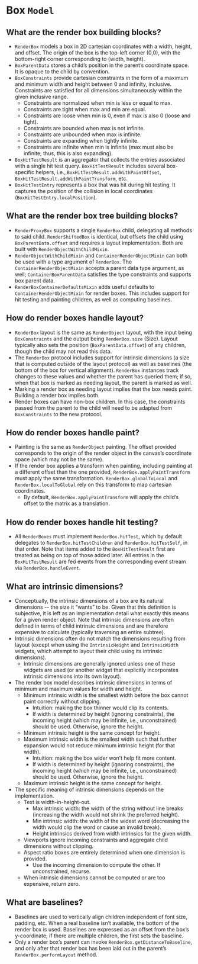 # Box `Model`


## What are the render box building blocks?

* `RenderBox` models a box in 2D cartesian coordinates with a width, height, and offset. The origin of the box is the top-left corner \(0,0\), with the bottom-right corner corresponding to \(width, height\).
* `BoxParentData` stores a child’s position in the parent’s coordinate space. It is opaque to the child by convention.
* `BoxConstraints` provide cartesian constraints in the form of a maximum and minimum width and height between 0 and infinity, inclusive. Constraints are satisfied for all dimensions simultaneously within the given inclusive range.
  * Constraints are normalized when min is less or equal to max.
  * Constraints are tight when max and min are equal.
  * Constraints are loose when min is 0, even if max is also 0 \(loose and tight\).
  * Constraints are bounded when max is not infinite.
  * Constraints are unbounded when max is infinite.
  * Constraints are expanding when tightly infinite.
  * Constraints are infinite when min is infinite \(max must also be infinite; thus, this is also expanding\).
* `BoxHitTestResult` is an aggregator that collects the entries associated with a single hit test query. `BoxHitTestResult` includes several box-specific helpers, i.e., `BoxHitTestResult.addWithPaintOffset`, `BoxHitTestResult.addWithPaintTransform`, etc.
* `BoxHitTestEntry` represents a box that was hit during hit testing. It captures the position of the collision in local coordinates \(`BoxHitTestEntry.localPosition`\).

## What are the render box tree building blocks? 

* `RenderProxyBox` supports a single `RenderBox` child, delegating all methods to said child. `RenderShiftedBox` is identical, but offsets the child using `BoxParentData.offset` and requires a layout implementation. Both are built with `RenderObjectWithChildMixin`.
* `RenderObjectWithChildMixin` and `ContainerRenderObjectMixin` can both be used with a type argument of `RenderBox`. The `ContainerRenderObjectMixin` accepts a parent data type argument, as well; `ContainerBoxParentData` satisfies the type constraints and supports box parent data.
* `RenderBoxContainerDefaultsMixin` adds useful defaults to `ContainerRenderObjectMixin` for render boxes. This includes support for hit testing and painting children, as well as computing baselines.

## How do render boxes handle layout?

* `RenderBox` layout is the same as `RenderObject` layout, with the input being `BoxConstraints` and the output being `RenderBox.size` \(Size\). Layout typically also sets the position \(`BoxParentData.offset`\) of any children, though the child may not read this data.
* The `RenderBox` protocol includes support for intrinsic dimensions \(a size that is computed outside of the layout protocol\) as well as baselines \(the bottom of the box for vertical alignment\). `RenderBox` instances track changes to these values and whether the parent has queried them; if so, when that box is marked as needing layout, the parent is marked as well.
* Marking a render box as needing layout implies that the box needs paint. Building a render box implies both.
* Render boxes can have non-box children. In this case, the constraints passed from the parent to the child will need to be adapted from `BoxConstraints` to the new protocol.

## How do render boxes handle paint?

* Painting is the same as `RenderObject` painting. The offset provided corresponds to the origin of the render object in the canvas’s coordinate space \(which may not be the same\).
* If the render box applies a transform when painting, including painting at a different offset than the one provided, `RenderBox.applyPaintTransform` must apply the same transformation. `RenderBox.globalToLocal` and `RenderBox.localToGlobal` rely on this transform to map cartesian coordinates.
  * By default, `RenderBox.applyPaintTransform` will apply the child’s offset to the matrix as a translation.

## How do render boxes handle hit testing?

* All `RenderBoxes` must implement `RenderBox.hitTest`, which by default delegates to `RenderBox.hitTestChildren` and `RenderBox.hitTestSelf`, in that order. Note that items added to the `BoxHitTestResult` first are treated as being on top of those added later. All entries in the `BoxHitTestResult` are fed events from the corresponding event stream via `RenderBox.handleEvent`.

## What are intrinsic dimensions?

* Conceptually, the intrinsic dimensions of a box are its natural dimensions -- the size it “wants” to be. Given that this definition is subjective, it is left as an implementation detail what exactly this means for a given render object. Note that intrinsic dimensions are often defined in terms of child intrinsic dimensions and are therefore expensive to calculate \(typically traversing an entire subtree\).
* Intrinsic dimensions often do not match the dimensions resulting from layout \(except when using the `IntrinsicHeight` and `IntrinsicWidth` widgets, which attempt to layout their child using its intrinsic dimensions\).
  * Intrinsic dimensions are generally ignored unless one of these widgets are used \(or another widget that explicitly incorporates intrinsic dimensions into its own layout\).
* The render box model describes intrinsic dimensions in terms of minimum and maximum values for width and height.
  * Minimum intrinsic width is the smallest width before the box cannot paint correctly without clipping.
    * Intuition: making the box thinner would clip its contents.
    * If width is determined by height \(ignoring constraints\), the incoming height \(which may be infinite, i.e., unconstrained\) should be used. Otherwise, ignore the height.
  * Minimum intrinsic height is the same concept for height.
  * Maximum intrinsic width is the smallest width such that further expansion would not reduce minimum intrinsic height \(for that width\).
    * Intuition: making the box wider won’t help fit more content.
    * If width is determined by height \(ignoring constraints\), the incoming height \(which may be infinite, i.e., unconstrained\) should be used. Otherwise, ignore the height.
  * Maximum intrinsic height is the same concept for height.
* The specific meaning of intrinsic dimensions depends on the implementation.
  * Text is width-in-height-out.
    * Max intrinsic width: the width of the string without line breaks \(increasing the width would not shrink the preferred height\).
    * Min intrinsic width: the width of the widest word \(decreasing the width would clip the word or cause an invalid break\).
    * Height intrinsics derived from width intrinsics for the given width.
  * Viewports ignore incoming constraints and aggregate child dimensions without clipping.
  * Aspect ratio boxes are entirely determined when one dimension is provided.
    * Use the incoming dimension to compute the other. If unconstrained, recurse.
  * When intrinsic dimensions cannot be computed or are too expensive, return zero.

## What are baselines?

* Baselines are used to vertically align children independent of font size, padding, etc. When a real baseline isn’t available, the bottom of the render box is used. Baselines are expressed as an offset from the box’s y-coordinate; if there are multiple children, the first sets the baseline.
* Only a render box’s parent can invoke `RenderBox.getDistanceToBaseline`, and only after that render box has been laid out in the parent’s `RenderBox.performLayout` method.

